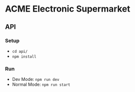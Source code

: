 # ACME Electronic Supermarket

## API

### Setup

- `cd api/`
- `npm install`

### Run

- Dev Mode: `npm run dev`
- Normal Mode: `npm run start`

